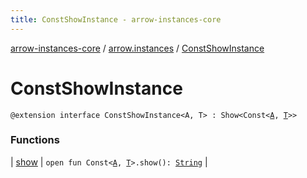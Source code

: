 ```yaml
---
title: ConstShowInstance - arrow-instances-core
---
```


[arrow-instances-core](../../index.html) / [arrow.instances](../index.html) / [ConstShowInstance](./index.html)

# ConstShowInstance

`@extension interface ConstShowInstance<A, T> : Show<Const<`[`A`](index.html#A)`, `[`T`](index.html#T)`>>`

### Functions

| [show](show.html) | `open fun Const<`[`A`](index.html#A)`, `[`T`](index.html#T)`>.show(): `[`String`](https://kotlinlang.org/api/latest/jvm/stdlib/kotlin/-string/index.html) |

